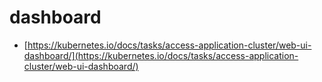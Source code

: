 # dashboard

- [https://kubernetes.io/docs/tasks/access-application-cluster/web-ui-dashboard/](https://kubernetes.io/docs/tasks/access-application-cluster/web-ui-dashboard/)

